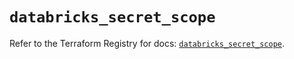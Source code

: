 # `databricks_secret_scope`

Refer to the Terraform Registry for docs: [`databricks_secret_scope`](https://registry.terraform.io/providers/databricks/databricks/1.79.1/docs/resources/secret_scope).
